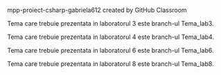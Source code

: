 mpp-proiect-csharp-gabriela612 created by GitHub Classroom

Tema care trebuie prezentata in laboratorul 3 este branch-ul Tema_lab3.

Tema care trebuie prezentata in laboratorul 4 este branch-ul Tema_lab4.

Tema care trebuie prezentata in laboratorul 6 este branch-ul Tema_lab6.

Tema care trebuie prezentata in laboratorul 8 este branch-ul Tema_lab8.
